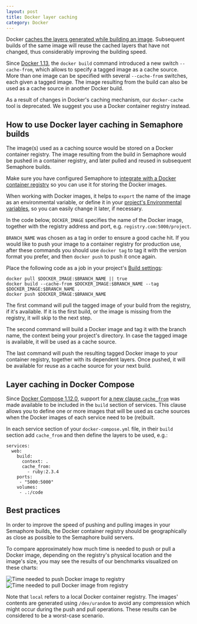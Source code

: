 ```yaml
---
layout: post
title: Docker layer caching
category: Docker
---
```


Docker [caches the layers generated while building an image](https://docs.docker.com/engine/userguide/eng-image/dockerfile_best-practices/#build-cache). Subsequent builds of the same image will reuse the cached layers that have not
changed, thus considerably improving the building speed.

Since [Docker 1.13](https://github.com/moby/moby/blob/master/CHANGELOG.md#1130-2017-01-18),
the `docker build` command introduced a new switch `--cache-from`, which allows
to specify a tagged image as a cache source. More than one image can be
specified with several `--cache-from` switches, each given a tagged image.
The image resulting from the build  can also be used as a cache source in
another Docker build.

As a result of changes in Docker's caching mechanism, our `docker-cache` tool
is deprecated. We suggest you use a Docker container registry instead.

## How to use Docker layer caching in Semaphore builds

The image(s) used as a caching source would be stored on a Docker container
registry. The image resulting from the build in Semaphore would be pushed in a
container registry, and later pulled and reused in subsequent Semaphore builds.

Make sure you have configured Semaphore to
[integrate with a Docker container registry](/docs/docker/setting-up-continuous-integration-for-docker-project.html)
so you can use it for storing the Docker images.

When working with Docker images, it helps to `export` the name of the image as
an environmental variable, or define it in your
[project's Environmental variables](/docs/exporting-environment-variables.html),
so you can easily change it later, if necessary.

In the code below, `DOCKER_IMAGE` specifies the name of the Docker image,
together with the registry address and port, e.g. `registry.com:5000/project`.

`BRANCH_NAME` was chosen as a tag in order to ensure a good cache hit. If you
would like to push your image to a container registry for production use,
after these commands you should use `docker tag` to tag it with the version
format you prefer, and then `docker push` to push it once again.

Place the following code as a job in your project's
[Build settings](/docs/customizing-build-commands.html):

```
docker pull $DOCKER_IMAGE:$BRANCH_NAME || true
docker build --cache-from $DOCKER_IMAGE:$BRANCH_NAME --tag $DOCKER_IMAGE:$BRANCH_NAME .
docker push $DOCKER_IMAGE:$BRANCH_NAME
```

The first command will pull the tagged image of your build from the registry,
if it's available. If it is the first build, or the image is missing from the
registry, it will skip to the next step.

The second command will build a Docker image and tag it with the branch name,
the context being your project's directory. In case the tagged image is
available, it will be used as a cache source.

The last command will push the resulting tagged Docker image to your container
registry, together with its dependent layers. Once pushed, it will be available
for reuse as a cache source for your next build.

## Layer caching in Docker Compose

Since [Docker Compose 1.12.0](https://github.com/docker/compose/blob/master/CHANGELOG.md#1120-2017-04-04),
support for [a new clause `cache_from`](https://docs.docker.com/compose/compose-file/#cache_from)
was made available to be included in the `build` section of services.
This clause allows you to define one or more images that will be used as cache
sources when the Docker images of each service need to be (re)built.

In each service section of your `docker-compose.yml` file, in their `build`
section add `cache_from` and then define the layers to be used, e.g.:

```
services:
  web:
    build:
      context: .
      cache_from:
        - ruby:2.3.4
    ports:
     - "5000:5000"
    volumes:
     - .:/code
```

## Best practices

In order to improve the speed of pushing and pulling images in your Semaphore
builds, the Docker container registry should be geographically as close as
possible to the Semaphore build servers.

To compare approximately how much time is needed to push or pull a Docker
image, depending on the registry's physical location and the image's size,
you may see the results of our benchmarks visualized on these charts:

<img src="/docs/assets/img/docker/docker-layer-caching/registry-push-graph.png" class="img-responsive img-bordered" alt="Time needed to push Docker image to registry">
<img src="/docs/assets/img/docker/docker-layer-caching/registry-pull-graph.png" class="img-responsive img-bordered" alt="Time needed to pull Docker image from registry">

Note that `local` refers to a local Docker container registry. The images'
contents are generated using `/dev/urandom` to avoid any compression which
might occur during the push and pull operations. These results can be
considered to be a worst-case scenario.
